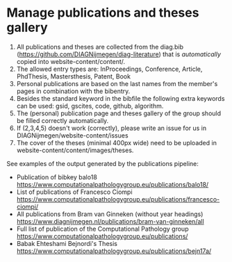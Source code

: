 # Manage publications and theses gallery

1. All publications and theses are collected from the diag.bib (https://github.com/DIAGNijmegen/diag-literature) that is *automatically* copied into website-content/content/.
2. The allowed entry types are: InProceedings, Conference, Article, PhdThesis, Mastersthesis, Patent, Book
3. Personal publications are based on the last names from the member's pages in combination with the bibentry.
4. Besides the standard keyword in the bibfile the following extra keywords can be used: gsid, gscites, code, github, algorithm.   
5. The (personal) publication page and theses gallery of the group should be filled correctly automatically.
7. If (2,3,4,5) doesn't work (correctly), please write an issue for us in DIAGNijmegen/website-content/issues
8. The cover of the theses (minimal 400px wide) need to be uploaded in website-content/content/images/theses.

See examples of the output generated by the publications pipeline:
 - Publication of bibkey balo18 https://www.computationalpathologygroup.eu/publications/balo18/
 - List of publications of Francesco Ciompi https://www.computationalpathologygroup.eu/publications/francesco-ciompi/
 - All publications from Bram van Ginneken (without year headings) https://www.diagnijmegen.nl/publications/bram-van-ginneken/all
 - Full list of publication of the Computational Pathology group https://www.computationalpathologygroup.eu/publications/
 - Babak Ehteshami Bejnordi's Thesis https://www.computationalpathologygroup.eu/publications/bejn17a/

